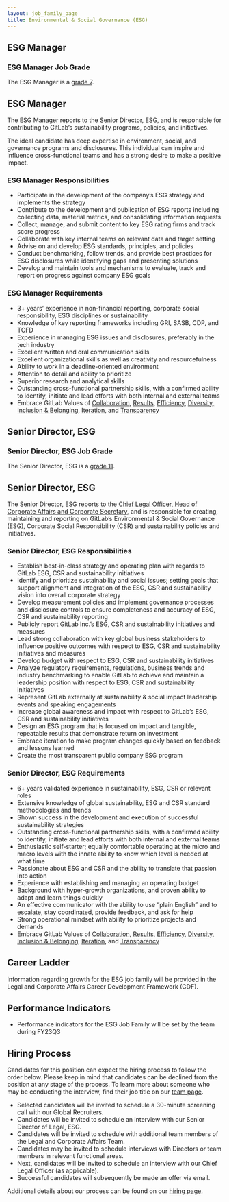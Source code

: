 ```yaml
---
layout: job_family_page
title: Environmental & Social Governance (ESG)
---
```


## ESG Manager

### ESG Manager Job Grade

The ESG Manager is a [grade 7](/handbook/total-rewards/compensation/compensation-calculator/#gitlab-job-grades).

## ESG Manager

The ESG Manager reports to the Senior Director, ESG, and is responsible for contributing to GitLab’s sustainability programs, policies, and initiatives.

The ideal candidate has deep expertise in environment, social, and governance programs and disclosures. This individual can inspire and influence cross-functional teams and has a strong desire to make a positive impact.

### ESG Manager Responsibilities
* Participate in the development of the company’s ESG strategy and implements the strategy
* Contribute to the development and publication of ESG reports including collecting data, material metrics, and consolidating information requests
* Collect, manage, and submit content to key ESG rating firms and track score progress
* Collaborate with key internal teams on relevant data and target setting
* Advise on and develop ESG standards, principles, and policies
* Conduct benchmarking, follow trends, and provide best practices for ESG disclosures while identifying gaps and presenting solutions
* Develop and maintain tools and mechanisms to evaluate, track and report on progress against company ESG goals


### ESG Manager Requirements
* 3+ years’ experience in non-financial reporting, corporate social responsibility, ESG disciplines or sustainability
* Knowledge of key reporting frameworks including GRI, SASB, CDP, and TCFD
* Experience in managing ESG issues and disclosures, preferably in the tech industry
* Excellent written and oral communication skills
* Excellent organizational skills as well as creativity and resourcefulness
* Ability to work in a deadline-oriented environment
* Attention to detail and ability to prioritize
* Superior research and analytical skills
* Outstanding cross-functional partnership skills, with a confirmed ability to identify, initiate and lead efforts with both internal and external teams
* Embrace GitLab Values of [Collaboration](https://about.gitlab.com/handbook/values/#collaboration[), [Results](https://about.gitlab.com/handbook/values/#results), [Efficiency](https://about.gitlab.com/handbook/values/#efficiency), [Diversity, Inclusion & Belonging](https://about.gitlab.com/handbook/values/#diversity-inclusion), [Iteration](https://about.gitlab.com/handbook/values/#iteration), and [Transparency](https://about.gitlab.com/handbook/values/#transparency) 


## Senior Director, ESG

### Senior Director, ESG Job Grade

The Senior Director, ESG is a [grade 11](/handbook/total-rewards/compensation/compensation-calculator/#gitlab-job-grades).

## Senior Director, ESG 

The Senior Director, ESG reports to the [Chief Legal Officer, Head of Corporate Affairs and Corporate Secretary](https://about.gitlab.com/job-families/legal-and-corporate-affairs/chief-legal-officer/), and is responsible for creating, maintaining and reporting on GitLab’s Environmental & Social Governance (ESG), Corporate Social Responsibility (CSR) and sustainability policies and initiatives. 


### Senior Director, ESG Responsibilities
* Establish best-in-class strategy and operating plan with regards to GitLab ESG, CSR and sustainability initiatives
* Identify and prioritize sustainability and social issues; setting goals that support alignment and integration of the ESG, CSR and sustainability vision into overall corporate strategy
* Develop measurement policies and implement governance processes and disclosure controls to ensure completeness and accuracy of ESG, CSR and sustainability reporting 
* Publicly report GitLab Inc.’s ESG, CSR and sustainability initiatives and measures
* Lead strong collaboration with key global business stakeholders to influence positive outcomes with respect to ESG, CSR and sustainability initiatives and measures
* Develop budget with respect to ESG, CSR and sustainability initiatives 
* Analyze regulatory requirements, regulations, business trends and industry benchmarking to enable GitLab to achieve and maintain a leadership position with respect to ESG, CSR and sustainability initiatives
* Represent GitLab externally at sustainability & social impact leadership events and speaking engagements
* Increase global awareness and impact with respect to GitLab’s ESG, CSR and sustainability initiatives
* Design an ESG program that is focused on impact and tangible, repeatable results that demonstrate return on investment
* Embrace iteration to make program changes quickly based on feedback and lessons learned
* Create the most transparent public company ESG program 


### Senior Director, ESG Requirements
* 6+ years validated experience in sustainability, ESG, CSR or relevant roles
* Extensive knowledge of global sustainability, ESG and CSR standard methodologies and trends
* Shown success in the development and execution of successful sustainability strategies
* Outstanding cross-functional partnership skills, with a confirmed ability to identify, initiate and lead efforts with both internal and external teams
* Enthusiastic self-starter; equally comfortable operating at the micro and macro levels with the innate ability to know which level is needed at what time 
* Passionate about ESG and CSR and the ability to translate that passion into action 
* Experience with establishing and managing an operating budget
* Background with hyper-growth organizations, and proven ability to adapt and learn things quickly
* An effective communicator with the ability to use “plain English” and to escalate, stay coordinated, provide feedback, and ask for help
* Strong operational mindset with ability to prioritize projects and demands
* Embrace GitLab Values of [Collaboration](https://about.gitlab.com/handbook/values/#collaboration[), [Results](https://about.gitlab.com/handbook/values/#results), [Efficiency](https://about.gitlab.com/handbook/values/#efficiency), [Diversity, Inclusion & Belonging](https://about.gitlab.com/handbook/values/#diversity-inclusion), [Iteration](https://about.gitlab.com/handbook/values/#iteration), and [Transparency](https://about.gitlab.com/handbook/values/#transparency) 

## Career Ladder
 
Information regarding growth for the ESG job family will be provided in the Legal and Corporate Affairs Career Development Framework (CDF). 
 
## Performance Indicators

* Performance indicators for the ESG Job Family will be set by the team during FY23Q3

## Hiring Process

Candidates for this position can expect the hiring process to follow the order below. Please keep in mind that candidates can be declined from the position at any stage of the process. To learn more about someone who may be conducting the interview, find their job title on our [team page](/company/team/).
 
* Selected candidates will be invited to schedule a 30-minute screening call with our Global Recruiters.
* Candidates will be invited to schedule an interview with our Senior Director of Legal, ESG.
* Candidates will be invited to schedule with additional team members of the Legal and Corporate Affairs Team.
* Candidates may be invited to schedule interviews with Directors or team members in relevant functional areas.
* Next, candidates will be invited to schedule an interview with our Chief Legal Officer (as applicable).
* Successful candidates will subsequently be made an offer via email.
 
Additional details about our process can be found on our [hiring page](/handbook/hiring/).



